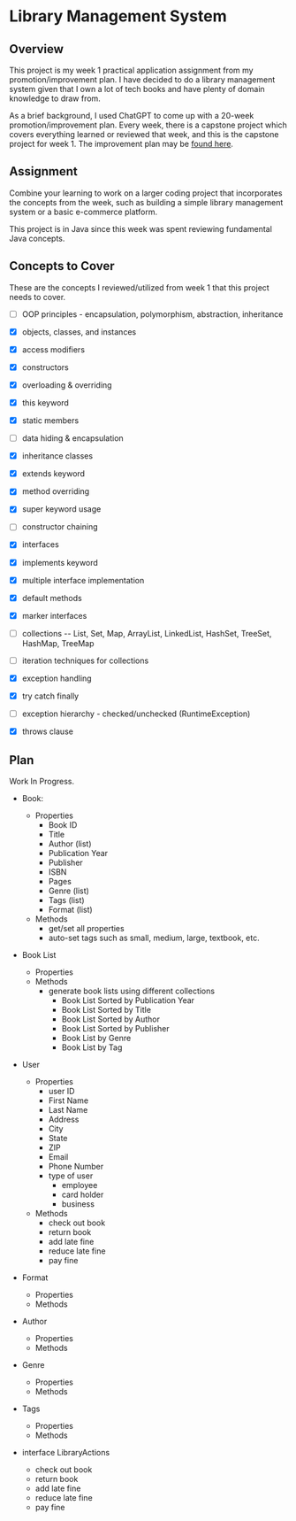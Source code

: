 # Library Management System


## Overview 

This project is my week 1 practical application assignment from my promotion/improvement plan.  I have decided to do a library management system given that I own a lot of tech books and have plenty of domain knowledge to draw from.

As a brief background, I used ChatGPT to come up with a 20-week promotion/improvement plan.  Every week, there is a capstone project which covers everything learned or reviewed that week, and this is the capstone project for week 1.   The improvement plan may be [found here](https://docs.google.com/document/d/1khvd-Hnr2aloLgFFNf_-HvQcC3RJbUHeoJ2zemckrlA/edit?pli=1).


## Assignment

Combine your learning to work on a larger coding project that incorporates the concepts from the week, such as building a simple library management system or a basic e-commerce platform.

This project is in Java since this week was spent reviewing fundamental Java concepts.


## Concepts to Cover

These are the concepts I reviewed/utilized from week 1 that this project needs to cover.

- [ ] OOP principles - encapsulation, polymorphism, abstraction, inheritance
- [X] objects, classes, and instances
- [X] access modifiers
- [X] constructors
- [X] overloading & overriding
- [X] this keyword
- [X] static members
- [ ] data hiding & encapsulation
- [X] inheritance classes
- [X] extends keyword
- [X] method overriding
- [X] super keyword usage
- [ ] constructor chaining
- [X] interfaces
- [X] implements keyword
- [X] multiple interface implementation
- [X] default methods
- [X] marker interfaces
- [ ] collections -- List, Set, Map, ArrayList, LinkedList, HashSet, TreeSet, HashMap, TreeMap
- [ ] iteration techniques for collections
- [X] exception handling
- [X] try catch finally
- [ ] exception hierarchy - checked/unchecked (RuntimeException)
- [X] throws clause


## Plan

Work In Progress.

- Book:
  - Properties
    - Book ID
    - Title
    - Author (list)
    - Publication Year
    - Publisher
    - ISBN
    - Pages
    - Genre (list)
    - Tags (list)
    - Format (list)
  - Methods
    - get/set all properties
    - auto-set tags such as small, medium, large, textbook, etc.

- Book List
  - Properties
  - Methods
    - generate book lists using different collections
      - Book List Sorted by Publication Year
      - Book List Sorted by Title
      - Book List Sorted by Author
      - Book List Sorted by Publisher
      - Book List by Genre
      - Book List by Tag

- User
  - Properties
    - user ID
    - First Name
    - Last Name
    - Address
    - City
    - State
    - ZIP
    - Email
    - Phone Number
    - type of user
      - employee
      - card holder
      - business
  - Methods
    - check out book
    - return book
    - add late fine
    - reduce late fine
    - pay fine
  
- Format
  - Properties
  - Methods

- Author
  - Properties
  - Methods

- Genre
  - Properties
  - Methods

- Tags
  - Properties
  - Methods

- interface LibraryActions
  - check out book
  - return book
  - add late fine
  - reduce late fine
  - pay fine